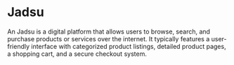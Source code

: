 # Jadsu
An Jadsu is a digital platform that allows users to browse, search, and purchase products or services over the internet. It typically features a user-friendly interface with categorized product listings, detailed product pages, a shopping cart, and a secure checkout system. 
